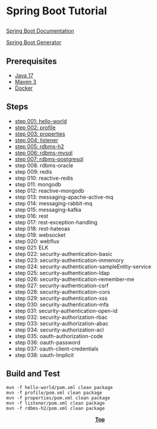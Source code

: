 # <p aligin="cenetr">Spring Boot Tutorial</p>

[Spring Boot Documentation](https://spring.io/projects/spring-boot)

[Spring Boot Generator](https://start.spring.io/)

## Prerequisites

* [Java 17](https://www.oracle.com/de/java/technologies/downloads/)
* [Maven 3](https://maven.apache.org/index.html) 
* [Docker](https://www.docker.com/)

## Steps

* [step 001: hello-world](https://github.com/step-by-step-tutorial/springboot-tutorial/tree/main/hello-world)
* [step 002: profile](https://github.com/step-by-step-tutorial/springboot-tutorial/tree/main/profile)
* [step 003: properties](https://github.com/step-by-step-tutorial/springboot-tutorial/tree/main/properties)
* [step 004: listener](https://github.com/step-by-step-tutorial/springboot-tutorial/tree/main/listener)
* [step 005: rdbms-h2](https://github.com/step-by-step-tutorial/springboot-tutorial/tree/main/rdbms-h2)
* [step 006: rdbms-mysql](https://github.com/step-by-step-tutorial/springboot-tutorial/tree/main/rdbms-mysql)
* [step 007: rdbms-postgresql](https://github.com/step-by-step-tutorial/springboot-tutorial/tree/main/rdbms-postgresql)
* step 008: rdbms-oracle
* step 009: redis
* step 010: reactive-redis
* step 011: mongodb
* step 012: reactive-mongodb
* step 013: messaging-apache-active-mq
* step 014: messaging-rabbit-mq
* step 015: messaging-kafka
* step 016: rest
* step 017: rest-exception-handling
* step 018: rest-hateoas
* step 019: websocket
* step 020: webflux
* step 021: ELK
* step 022: security-authentication-basic
* step 023: security-authentication-inmemory
* step 024: security-authentication-sampleEntity-service
* step 025: security-authentication-ldap
* step 026: security-authentication-remember-me
* step 027: security-authentication-csrf
* step 028: security-authentication-cors
* step 029: security-authentication-xss
* step 030: security-authentication-mfa
* step 031: security-authentication-open-id
* step 032: security-authorization-rbac
* step 033: security-authorization-abac
* step 034: security-authorization-acl
* step 035: oauth-authorization-code
* step 036: oauth-password
* step 037: oauth-client-credentials
* step 038: oauth-Implicit

## Build and Test

```shell
mvn -f hello-world/pom.xml clean package
mvn -f profile/pom.xml clean package
mvn -f properties/pom.xml clean package
mvn -f listener/pom.xml clean package
mvn -f rdbms-h2/pom.xml clean package
```

**<p align="center"> [Top](#Spring-Boot-Tutorial) </p>**